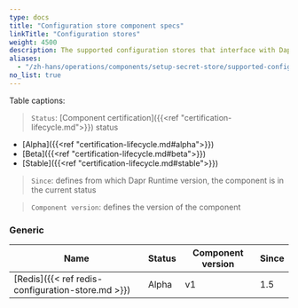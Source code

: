 ```yaml
---
type: docs
title: "Configuration store component specs"
linkTitle: "Configuration stores"
weight: 4500
description: The supported configuration stores that interface with Dapr
aliases:
  - "/zh-hans/operations/components/setup-secret-store/supported-configuration-stores/"
no_list: true
---
```


Table captions:

> `Status`: [Component certification]({{<ref "certification-lifecycle.md">}}) status
  - [Alpha]({{<ref "certification-lifecycle.md#alpha">}})
  - [Beta]({{<ref "certification-lifecycle.md#beta">}})
  - [Stable]({{<ref "certification-lifecycle.md#stable">}})
> `Since`: defines from which Dapr Runtime version, the component is in the current status

> `Component version`: defines the version of the component

### Generic

| Name                                                              | Status                       | Component version | Since |
|-------------------------------------------------------------------|------------------------------| ---------------- |-- |
| [Redis]({{< ref redis-configuration-store.md >}})                 | Alpha                        | v1 | 1.5 |


